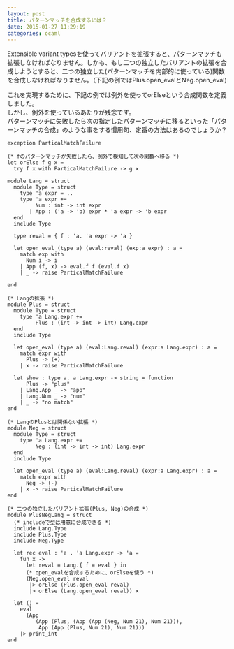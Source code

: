 ```yaml
---
layout: post
title: パターンマッチを合成するには？
date: 2015-01-27 11:29:19
categories: ocaml
---
```

<!-- {% raw %} -->
<p>Extensible variant typesを使ってバリアントを拡張すると、パターンマッチも拡張しなければなりません。しかも、もし二つの独立したバリアントの拡張を合成しようとすると、二つの独立した(パターンマッチを内部的に使っている)関数を合成しなければなりません。（下記の例ではPlus.open_evalとNeg.open_eval)</p>

<p>これを実現するために、下記の例では例外を使ってorElseという合成関数を定義しました。<br>
しかし、例外を使っているあたりが残念です。<br>
パターンマッチに失敗したら次の指定したパターンマッチに移るといった「パターンマッチの合成」のような事をする慣用句、定番の方法はあるのでしょうか？</p>

<pre><code>exception ParticalMatchFailure

(* fのパターンマッチが失敗したら、例外で検知して次の関数へ移る *)
let orElse f g x =
  try f x with ParticalMatchFailure -&gt; g x

module Lang = struct
  module Type = struct
    type 'a expr = ..
    type 'a expr +=
         Num : int -&gt; int expr
       | App : ('a -&gt; 'b) expr * 'a expr -&gt; 'b expr
  end
  include Type

  type reval = { f : 'a. 'a expr -&gt; 'a }

  let open_eval (type a) (eval:reval) (exp:a expr) : a =
    match exp with
      Num i -&gt; i
    | App (f, x) -&gt; eval.f f (eval.f x)
    | _ -&gt; raise ParticalMatchFailure

end

(* Langの拡張 *)
module Plus = struct
  module Type = struct
    type 'a Lang.expr += 
         Plus : (int -&gt; int -&gt; int) Lang.expr
  end
  include Type

  let open_eval (type a) (eval:Lang.reval) (expr:a Lang.expr) : a = 
    match expr with
      Plus -&gt; (+)
    | x -&gt; raise ParticalMatchFailure

  let show : type a. a Lang.expr -&gt; string = function
      Plus -&gt; "plus"
    | Lang.App _ -&gt; "app"
    | Lang.Num _ -&gt; "num"
    | _ -&gt; "no match"
end

(* LangのPlusとは関係ない拡張 *)
module Neg = struct
  module Type = struct
    type 'a Lang.expr += 
         Neg : (int -&gt; int -&gt; int) Lang.expr
  end
  include Type

  let open_eval (type a) (eval:Lang.reval) (expr:a Lang.expr) : a = 
    match expr with
      Neg -&gt; (-)
    | x -&gt; raise ParticalMatchFailure
end

(* 二つの独立したバリアント拡張(Plus, Neg)の合成 *)
module PlusNegLang = struct
  (* includeで型は用意に合成できる *)
  include Lang.Type
  include Plus.Type
  include Neg.Type

  let rec eval : 'a . 'a Lang.expr -&gt; 'a =
    fun x -&gt;
      let reval = Lang.{ f = eval } in
      (* open_evalを合成するために、orElseを使う *)
      (Neg.open_eval reval
       |&gt; orElse (Plus.open_eval reval)
       |&gt; orElse (Lang.open_eval reval)) x

  let () =
    eval
      (App
         (App (Plus, (App (App (Neg, Num 21), Num 21))),
          App (App (Plus, Num 21), Num 21)))
    |&gt; print_int
end
</code></pre>
<!-- {% endraw %} -->
